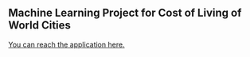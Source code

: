 ## Machine Learning Project for Cost of Living of World Cities

[You can reach the application here.](https://yenything-cmse830-ml-project-cmse-ml-prj-rws7mg.streamlit.app/)
